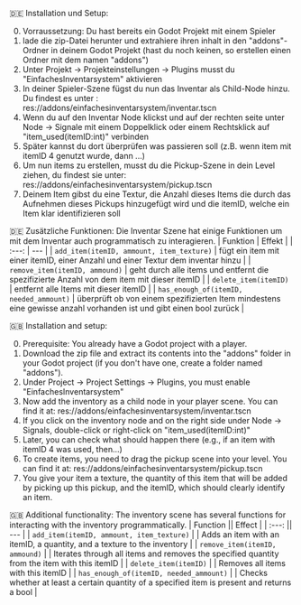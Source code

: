 🇩🇪 Installation und Setup:


0. Vorraussetzung: Du hast bereits ein Godot Projekt mit einem Spieler
1. lade die zip-Datei herunter und extrahiere ihren inhalt in den "addons"-Ordner in deinem Godot Projekt (hast du noch keinen, so erstellen einen Ordner mit dem namen "addons")
2. Unter Projekt -> Projekteinstellungen -> Plugins musst du "EinfachesInventarsystem" aktivieren
3. In deiner Spieler-Szene fügst du nun das Inventar als Child-Node hinzu. Du findest es unter : res://addons/einfachesinventarsystem/inventar.tscn
4. Wenn du auf den Inventar Node klickst und auf der rechten seite unter Node -> Signale mit einem Doppelklick oder einem Rechtsklick auf "item_used(itemID:int)" verbinden
5. Später kannst du dort überprüfen was passieren soll (z.B. wenn item mit itemID 4 genutzt wurde, dann ...)
6. Um nun items zu erstellen, musst du die Pickup-Szene in dein Level ziehen, du findest sie unter: res://addons/einfachesinventarsystem/pickup.tscn
7. Deinem Item gibst du eine Textur, die Anzahl dieses Items die durch das Aufnehmen dieses Pickups hinzugefügt wird und die itemID, welche ein Item klar identifizieren soll



🇩🇪 Zusätzliche Funktionen:
Die Inventar Szene hat einige Funktionen um mit dem Inventar auch programmatisch zu interagieren.
| Funktion | Effekt |
| :---: | --- |
| `add_item(itemID, ammount, item_texture)` | fügt ein item mit einer itemID, einer Anzahl und einer Textur dem inventar hinzu |
| `remove_item(itemID, ammound)` | geht durch alle items und entfernt die spezifizierte Anzahl von dem item mit dieser itemID |
| `delete_item(itemID)` | entfernt alle Items mit dieser itemID |
| `has_enough_of(itemID, needed_ammount)` | überprüft ob von einem spezifizierten Item mindestens eine gewisse anzahl vorhanden ist und gibt einen bool zurück |




🇬🇧 Installation and setup:


0. Prerequisite: You already have a Godot project with a player.
1. Download the zip file and extract its contents into the "addons" folder in your Godot project (if you don't have one, create a folder named "addons").
2. Under Project -> Project Settings -> Plugins, you must enable "EinfachesInventarsystem"
3. Now add the inventory as a child node in your player scene. You can find it at: res://addons/einfachesinventarsystem/inventar.tscn
4. If you click on the inventory node and on the right side under Node -> Signals, double-click or right-click on "item_used(itemID:int)"
5. Later, you can check what should happen there (e.g., if an item with itemID 4 was used, then...)
6. To create items, you need to drag the pickup scene into your level. You can find it at: res://addons/einfachesinventarsystem/pickup.tscn
7. You give your item a texture, the quantity of this item that will be added by picking up this pickup, and the itemID, which should clearly identify an item.



🇬🇧 Additional functionality:
The inventory scene has several functions for interacting with the inventory programmatically.
| Function || Effect |
| :---: || --- |
| `add_item(itemID, ammount, item_texture)` | | Adds an item with an itemID, a quantity, and a texture to the inventory |
| `remove_item(itemID, ammound)` | | Iterates through all items and removes the specified quantity from the item with this itemID |
| `delete_item(itemID)` | | Removes all items with this itemID |
| `has_enough_of(itemID, needed_ammount)` | | Checks whether at least a certain quantity of a specified item is present and returns a bool |
